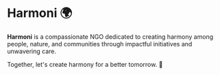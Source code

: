 # Harmoni 🌍

**Harmoni** is a compassionate NGO dedicated to creating harmony among people, nature, and communities through impactful initiatives and unwavering care.

Together, let's create harmony for a better tomorrow. 💚
